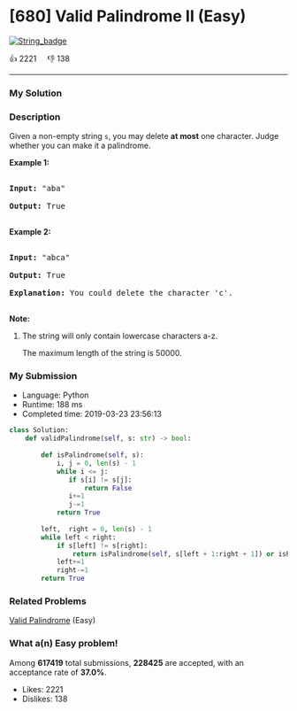 # [680] Valid Palindrome II (Easy)

[![String_badge](https://img.shields.io/badge/topic-String-green.svg)](https://leetcode.com/problems/valid-palindrome-ii/) 

:+1: 2221 &nbsp; &nbsp; :thumbsdown: 138

---

### My Solution


### Description
<p>
Given a non-empty string <code>s</code>, you may delete <b>at most</b> one character.  Judge whether you can make it a palindrome.
</p>

<p><b>Example 1:</b><br />
<pre>
<b>Input:</b> "aba"
<b>Output:</b> True
</pre>
</p>

<p><b>Example 2:</b><br />
<pre>
<b>Input:</b> "abca"
<b>Output:</b> True
<b>Explanation:</b> You could delete the character 'c'.
</pre>
</p>

<p><b>Note:</b><br>
<ol>
<li>The string will only contain lowercase characters a-z.
The maximum length of the string is 50000.</li>
</ol>
</p>


### My Submission

- Language: Python
- Runtime: 188 ms
- Completed time: 2019-03-23 23:56:13

```Python
class Solution:
    def validPalindrome(self, s: str) -> bool:
        
        def isPalindrome(self, s):
            i, j = 0, len(s) - 1
            while i <= j:
               if s[i] != s[j]:
                   return False
               i+=1
               j-=1
            return True
        
        left,  right = 0, len(s) - 1
        while left < right:
            if s[left] != s[right]:
                return isPalindrome(self, s[left + 1:right + 1]) or isPalindrome(self, s[left:right])
            left+=1
            right-=1
        return True
```


### Related Problems
[Valid Palindrome](https://leetcode.com/problems/valid-palindrome/) (Easy) <br>



### What a(n) Easy problem!
Among **617419** total submissions, **228425** are accepted, with an acceptance rate of **37.0%**. <br>

- Likes: 2221
- Dislikes: 138

